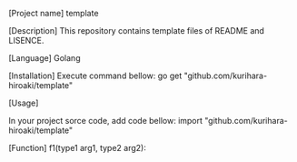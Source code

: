 [Project name]
template

[Description]
This repository contains template files of README and LISENCE.

[Language]
Golang

[Installation]
Execute command bellow:
go get "github.com/kurihara-hiroaki/template"

[Usage]

In your project sorce code, add code bellow:
import "github.com/kurihara-hiroaki/template"

[Function]
f1(type1 arg1, type2 arg2):
